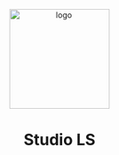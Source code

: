 <div align="center">
<img height="180em" src="https://i.imgur.com/1ELQyK5.gif" alt="logo">
</div>

## <h1 align="center">Studio LS </h1>


